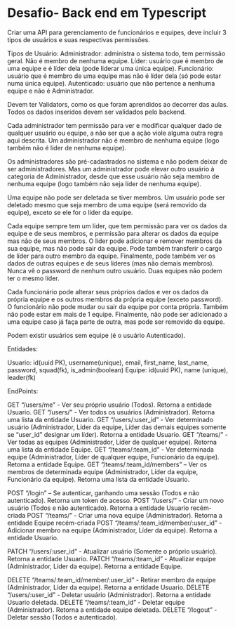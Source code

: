 # Desafio- Back end em Typescript

Criar uma API para gerenciamento de funcionários e equipes, deve incluir 3 tipos de usuários e suas respectivas permissões.

Tipos de Usuário:
Administrador: administra o sistema todo, tem permissão geral. Não é membro de nenhuma equipe.
Líder: usuário que é membro de uma equipe e é líder dela (pode liderar uma única equipe).
Funcionário: usuário que é membro de uma equipe mas não é líder dela (só pode estar numa única equipe).
Autenticado: usuário que não pertence a nenhuma equipe e não é Administrador.
 

Devem ter Validators, como os que foram aprendidos ao decorrer das aulas. Todos os dados inseridos devem ser validados pelo backend.

Cada administrador tem permissão para ver e modificar qualquer dado de qualquer usuário ou equipe, a não ser que a ação viole alguma outra regra aqui descrita. Um administrador não é membro de nenhuma equipe (logo também não é líder de nenhuma equipe).

Os administradores são pré-cadastrados no sistema e não podem deixar de ser administradores. Mas um administrador pode elevar outro usuário à categoria de Administrador, desde que esse usuário não seja membro de nenhuma equipe (logo também não seja líder de nenhuma equipe).

Uma equipe não pode ser deletada se tiver membros. Um usuário pode ser deletado mesmo que seja membro de uma equipe (será removido da equipe), exceto se ele for o líder da equipe.

Cada equipe sempre tem um líder, que tem permissão para ver os dados da equipe e de seus membros, e permissão para alterar os dados da equipe mas não de seus membros. O líder pode adicionar e remover membros da sua equipe, mas não pode sair da equipe. Pode também transferir o cargo de líder para outro membro da equipe. Finalmente, pode também ver os dados de outras equipes e de seus líderes (mas não demais membros). Nunca vê o password de nenhum outro usuário. Duas equipes não podem ter o mesmo líder.

Cada funcionário pode alterar seus próprios dados e ver os dados da própria equipe e os outros membros da própria equipe (exceto password). O funcionário não pode mudar ou sair da equipe por conta própria. Também não pode estar em mais de 1 equipe. Finalmente, não pode ser adicionado a uma equipe caso já faça parte de outra, mas pode ser removido da equipe.

Podem existir usuários sem equipe (é o usuário Autenticado).
 

Entidades:

Usuario: id(uuid PK), username(unique), email, first_name, last_name, password, squad(fk), is_admin(boolean)
Equipe: id(uuid PK), name (unique), leader(fk)
 

EndPoints:

GET “/users/me” - Ver seu próprio usuário (Todos). Retorna a entidade Usuario.
GET “/users/” - Ver todos os usuários (Administrador). Retorna uma lista da entidade Usuario.
GET “/users/:user_id” - Ver determinado usuário (Administrador, Líder da equipe, Líder das demais equipes somente se “user_id” designar um líder). Retorna a entidade Usuario.
GET “/teams/” - Ver todas as equipes (Administrador, Líder de qualquer equipe). Retorna uma lista da entidade Equipe.
GET “/teams/:team_id” - Ver determinada equipe (Administrador, Líder de qualquer equipe, Funcionário da equipe). Retorna a entidade Equipe.
GET “/teams/:team_id/members” – Ver os membros de determinada equipe (Administrador, Líder da equipe, Funcionário da equipe). Retorna uma lista da entidade Usuario.
 

POST “/login” – Se autenticar, ganhando uma sessão (Todos e não autenticado). Retorna um token de acesso.
POST “/users/” - Criar um novo usuário (Todos e não autenticado). Retorna a entidade Usuario recém-criada
POST “/teams/” - Criar uma nova equipe (Administrador). Retorna a entidade Equipe recém-criada
POST “/teams/:team_id/member/:user_id” - Adicionar membro na equipe (Administrador, Líder da equipe). Retorna a entidade Usuario.
 

PATCH “/users/:user_id” - Atualizar usuário (Somente o próprio usuário). Retorna a entidade Usuario.
PATCH “/teams/:team_id” - Atualizar equipe (Administrador, Líder da equipe). Retorna a entidade Equipe.
 

DELETE “/teams/:team_id/member/:user_id” - Retirar membro da equipe (Administrador, Líder da equipe). Retorna a entidade Usuario.
DELETE “/users/:user_id” - Deletar usuário (Administrador). Retorna a entidade Usuario deletada.
DELETE “/teams/:team_id” - Deletar equipe (Administrador). Retorna a entidade equipe deletada.
DELETE “/logout” - Deletar sessão (Todos e autenticado).

